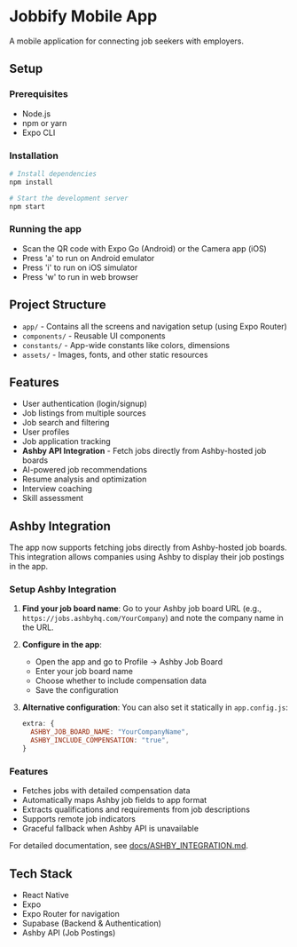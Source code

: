 # Jobbify Mobile App

A mobile application for connecting job seekers with employers.

## Setup

### Prerequisites
- Node.js
- npm or yarn
- Expo CLI

### Installation

```bash
# Install dependencies
npm install

# Start the development server
npm start
```

### Running the app
- Scan the QR code with Expo Go (Android) or the Camera app (iOS)
- Press 'a' to run on Android emulator
- Press 'i' to run on iOS simulator
- Press 'w' to run in web browser

## Project Structure

- `app/` - Contains all the screens and navigation setup (using Expo Router)
- `components/` - Reusable UI components
- `constants/` - App-wide constants like colors, dimensions
- `assets/` - Images, fonts, and other static resources

## Features

- User authentication (login/signup)
- Job listings from multiple sources
- Job search and filtering
- User profiles
- Job application tracking
- **Ashby API Integration** - Fetch jobs directly from Ashby-hosted job boards
- AI-powered job recommendations
- Resume analysis and optimization
- Interview coaching
- Skill assessment

## Ashby Integration

The app now supports fetching jobs directly from Ashby-hosted job boards. This integration allows companies using Ashby to display their job postings in the app.

### Setup Ashby Integration

1. **Find your job board name**: Go to your Ashby job board URL (e.g., `https://jobs.ashbyhq.com/YourCompany`) and note the company name in the URL.

2. **Configure in the app**:
   - Open the app and go to Profile → Ashby Job Board
   - Enter your job board name
   - Choose whether to include compensation data
   - Save the configuration

3. **Alternative configuration**: You can also set it statically in `app.config.js`:
   ```javascript
   extra: {
     ASHBY_JOB_BOARD_NAME: "YourCompanyName",
     ASHBY_INCLUDE_COMPENSATION: "true",
   }
   ```

### Features
- Fetches jobs with detailed compensation data
- Automatically maps Ashby job fields to app format
- Extracts qualifications and requirements from job descriptions
- Supports remote job indicators
- Graceful fallback when Ashby API is unavailable

For detailed documentation, see [docs/ASHBY_INTEGRATION.md](docs/ASHBY_INTEGRATION.md).

## Tech Stack

- React Native
- Expo
- Expo Router for navigation
- Supabase (Backend & Authentication)
- Ashby API (Job Postings)

